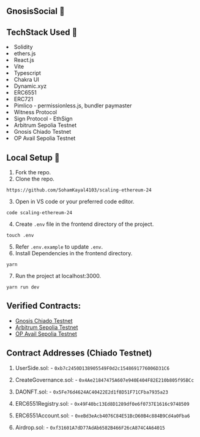 ## GnosisSocial 🚀

## TechStack Used 🎯
<li>Solidity</li>
<li>ethers.js</li>
<li>React.js</li>
<li>Vite</li>
<li>Typescript</li>
<li>Chakra UI</li>
<li>Dynamic.xyz</li>
<li>ERC6551</li>
<li>ERC721</li>
<li>Pimlico - permissionless.js, bundler paymaster</li>
<li>Witness Protocol</li>
<li>Sign Protocol - EthSign</li>
<li>Arbitrum Sepolia Testnet</li>
<li>Gnosis Chiado Testnet</li>
<li>OP Avail Sepolia Testnet</li>

## Local Setup 🚧

1. Fork the repo.
2. Clone the repo.
   
```
https://github.com/SohamKayal4103/scaling-ethereum-24
```
3. Open in VS code or your preferred code editor.
```
code scaling-ethereum-24
```
4. Create `.env` file in the frontend directory of the project.
```
touch .env
```
5. Refer `.env.example` to update `.env`.
6. Install Dependencies in the frontend directory.
```
yarn
```
7. Run the project at localhost:3000.
```
yarn run dev
```

## Verified Contracts:

- [Gnosis Chiado Testnet](https://gnosis-chiado.blockscout.com/address/0xE2E3899AcAD6c4F6F1db0702D49d8dA75AE813bb)
- [Arbitrum Sepolia Testnet](https://sepolia.arbiscan.io/address/0x7aD0A9dB054101be9428fa89bB1194506586D1aD)
- [OP Avail Sepolia Testnet](https://op-avail-sepolia-explorer.alt.technology/address/0x66E1e28A6E6BD3a4c30a53C964e65ADa11Cf9EB8)

## Contract Addresses (Chiado Testnet)

1. UserSide.sol: - ```0xb7c2450D138905549F0d2c1548691776006D31C6```

2. CreateGovernance.sol: - ```0x4Ae21847475A607e940E404F82E210b805f95BCc```
 
3. DAONFT.sol: - ```0x5Fe76d4624AC40422E2d1f8D51F71CFba7935a23```

4. ERC6551Registry.sol: - ```0x49F40bc13Ed8D1289df0e6f0737E1616c9748509```

5. ERC6551Account.sol: - ```0xeBd3eAcb4076C84E51BcD60B4c884B9Cd4a0Fba6```

6. Airdrop.sol: - ```0xf31601A7dD77AdAb6582B466F26cA874C4A64015```


